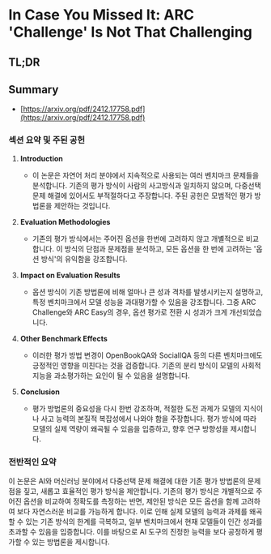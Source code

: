 # In Case You Missed It: ARC 'Challenge' Is Not That Challenging
## TL;DR
## Summary
- [https://arxiv.org/pdf/2412.17758.pdf](https://arxiv.org/pdf/2412.17758.pdf)

### 섹션 요약 및 주된 공헌

1. **Introduction**
   - 이 논문은 자연어 처리 분야에서 지속적으로 사용되는 여러 벤치마크 문제들을 분석합니다. 기존의 평가 방식이 사람의 사고방식과 일치하지 않으며, 다중선택 문제 해결에 있어서도 부적절하다고 주장합니다. 주된 공헌은 모범적인 평가 방법론을 제안하는 것입니다.

2. **Evaluation Methodologies**
   - 기존의 평가 방식에서는 주어진 옵션을 한번에 고려하지 않고 개별적으로 비교합니다. 이 방식의 단점과 문제점을 분석하고, 모든 옵션을 한 번에 고려하는 '옵션 방식'의 유익함을 강조합니다.

3. **Impact on Evaluation Results**
   - 옵션 방식이 기존 방법론에 비해 얼마나 큰 성과 격차를 발생시키는지 설명하고, 특정 벤치마크에서 모델 성능을 과대평가할 수 있음을 강조합니다. 그중 ARC Challenge와 ARC Easy의 경우, 옵션 평가로 전환 시 성과가 크게 개선되었습니다.

4. **Other Benchmark Effects**
   - 이러한 평가 방법 변경이 OpenBookQA와 SocialIQA 등의 다른 벤치마크에도 긍정적인 영향을 미친다는 것을 검증합니다. 기존의 분리 방식이 모델의 사회적 지능을 과소평가하는 요인이 될 수 있음을 설명합니다.

5. **Conclusion**
   - 평가 방법론의 중요성을 다시 한번 강조하며, 적절한 도전 과제가 모델의 지식이나 사고 능력의 본질적 복잡성에서 나와야 함을 주장합니다. 평가 방식에 따라 모델의 실제 역량이 왜곡될 수 있음을 입증하고, 향후 연구 방향성을 제시합니다.

### 전반적인 요약
이 논문은 AI와 머신러닝 분야에서 다중선택 문제 해결에 대한 기존 평가 방법론의 문제점을 짚고, 새롭고 효율적인 평가 방식을 제안합니다. 기존의 평가 방식은 개별적으로 주어진 옵션을 비교하여 정확도를 측정하는 반면, 제안된 방식은 모든 옵션을 함께 고려하여 보다 자연스러운 비교를 가능하게 합니다. 이로 인해 실제 모델의 능력과 과제를 왜곡할 수 있는 기존 방식의 한계를 극복하고, 일부 벤치마크에서 현재 모델들이 인간 성과를 초과할 수 있음을 입증합니다. 이를 바탕으로 AI 도구의 진정한 능력을 보다 공정하게 평가할 수 있는 방법론을 제시합니다.